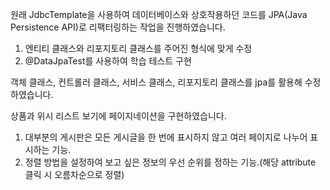 원래 JdbcTemplate을 사용하여 데이터베이스와 상호작용하던 코드를 JPA(Java Persistence API)로 리팩터링하는 작업을 진행하였습니다. 

1. 엔티티 클래스와 리포지토리 클래스를 주어진 형식에 맞게 수정
2. @DataJpaTest를 사용하여 학습 테스트 구현

객체 클래스, 컨트롤러 클래스, 서비스 클래스, 리포지토리 클래스를 jpa를 활용해 수정하였습니다.

상품과 위시 리스트 보기에 페이지네이션을 구현하였습니다.

1. 대부분의 게시판은 모든 게시글을 한 번에 표시하지 않고 여러 페이지로 나누어 표시하는 기능. 
2. 정렬 방법을 설정하여 보고 싶은 정보의 우선 순위를 정하는 기능.(해당 attribute 클릭 시 오름차순으로 정렬)

